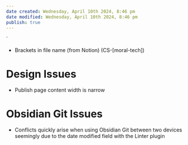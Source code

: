 ```yaml
---
date created: Wednesday, April 10th 2024, 8:46 pm
date modified: Wednesday, April 10th 2024, 8:46 pm
publish: true
---
```

`
- Brackets in file name (from Notion) (CS-\[moral-tech\])
# Design Issues
- Publish page content width is narrow
# Obsidian Git Issues
- Conflicts quickly arise when using Obsidian Git between two devices seemingly due to the date modified field with the Linter plugin